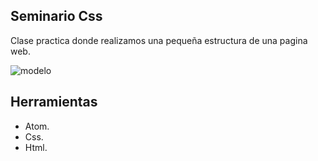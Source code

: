 ## Seminario Css
Clase practica donde realizamos una pequeña estructura de una pagina web.

![modelo](https://fotos.subefotos.com/9a7f6d8697ed2dcfd8c247aa9edcc06co.png)
## Herramientas
* Atom.
* Css.
* Html.

